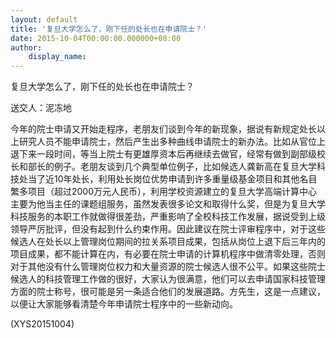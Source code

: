 ```yaml
---
layout: default
title: '复旦大学怎么了，刚下任的处长也在申请院士？'
date: 2015-10-04T00:00:00.000000+08:00
author:
    display_name: 
---
```


复旦大学怎么了，刚下任的处长也在申请院士？

送交人：泥冻地

今年的院士申请又开始走程序，老朋友们谈到今年的新现象，据说有新规定处长以上研究人员不能申请院士，然后产生出多种曲线申请院士的新办法。比如从官位上退下来一段时间，等当上院士有更雄厚资本后再继续去做官，经常有做到副部级校长和部长的例子。老朋友谈到几个典型单位例子，比如候选人龚新高在复旦大学科技处当了近10年处长，利用处长岗位优势申请到许多重量级基金项目和其他名目繁多项目（超过2000万元人民币），利用学校资源建立的复旦大学高端计算中心主要为他当主任的课题组服务，虽然发表很多论文和取得什么奖，但是为复旦大学科技服务的本职工作就做得很差劲，严重影响了全校科技工作发展，据说受到上级领导严厉批评，但没有起到什么约束作用。因此建议在院士评审程序中，对于这些候选人在处长以上管理岗位期间的拉关系项目成果，包括从岗位上退下后三年内的项目成果，都不能计算在内，有必要在院士申请的计算机程序中做清零处理，否则对于其他没有什么管理岗位权力和大量资源的院士候选人很不公平。如果这些院士候选人的科技管理工作做的很好，大家认为很满意，他们可以去申请国家科技管理方面的院士称号，很可能是另一条适合他们的发展道路。方先生，这是一点建议，以便让大家能够看清楚今年申请院士程序中的一些新动向。

(XYS20151004)

